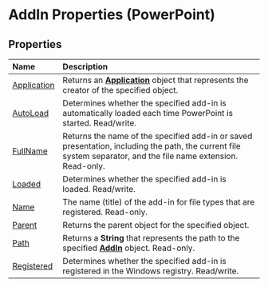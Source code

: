 
# AddIn Properties (PowerPoint)

## Properties



|**Name**|**Description**|
|:-----|:-----|
|[Application](e46f6242-5c8f-6c7d-c6aa-cd98123fe684.md)|Returns an  **[Application](978c2b99-4271-b953-4283-73b5f3d96f41.md)** object that represents the creator of the specified object.|
|[AutoLoad](ba8eca66-6d94-62ca-0270-85f2a508299f.md)|Determines whether the specified add-in is automatically loaded each time PowerPoint is started. Read/write.|
|[FullName](0e442ae8-ac67-d28c-d38f-b3d7e4ba9d34.md)|Returns the name of the specified add-in or saved presentation, including the path, the current file system separator, and the file name extension. Read-only.|
|[Loaded](8becb17d-dbe4-b151-e66b-3463f3a862f5.md)|Determines whether the specified add-in is loaded. Read/write.|
|[Name](d5a859ab-9304-1148-315d-2d2983251197.md)|The name (title) of the add-in for file types that are registered. Read-only.|
|[Parent](db53e381-f2aa-86f6-4e24-6de2ef8bd511.md)|Returns the parent object for the specified object.|
|[Path](0d3ecedf-ac35-f839-06ed-2fc7bab54ce5.md)|Returns a  **String** that represents the path to the specified **[AddIn](e98b609e-97ef-b471-f047-b647bff1e9af.md)** object. Read-only.|
|[Registered](693bcb7a-dabc-5933-38df-710172bbce26.md)|Determines whether the specified add-in is registered in the Windows registry. Read/write.|
